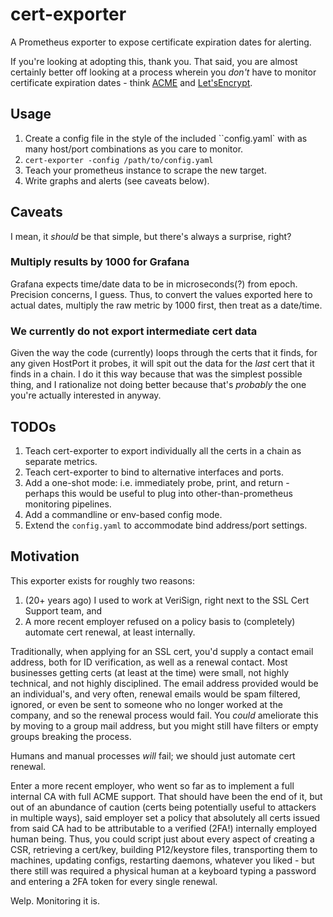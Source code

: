 # cert-exporter

A Prometheus exporter to expose certificate expiration dates for alerting.

If you're looking at adopting this, thank you. That said, you are
almost certainly better off looking at a process wherein you *don't*
have to monitor certificate expiration dates - think
[ACME](https://www.ietf.org/id/draft-ietf-acme-ari-01.html) and
[Let'sEncrypt](https://letsencrypt.org/).

## Usage

1. Create a config file in the style of the included ``config.yaml`
   with as many host/port combinations as you care to monitor.
1. `cert-exporter -config /path/to/config.yaml`
1. Teach your prometheus instance to scrape the new target.
1. Write graphs and alerts (see caveats below).

## Caveats

I mean, it *should* be that simple, but there's always a surprise,
right?

### Multiply results by 1000 for Grafana

Grafana expects time/date data to be in microseconds(?) from
epoch. Precision concerns, I guess. Thus, to convert the values
exported here to actual dates, multiply the raw metric by 1000 first,
then treat as a date/time.

### We currently do not export intermediate cert data

Given the way the code (currently) loops through the certs that it
finds, for any given HostPort it probes, it will spit out the data for
the *last* cert that it finds in a chain. I do it this way because
that was the simplest possible thing, and I rationalize not doing
better because that's *probably* the one you're actually interested in
anyway.

## TODOs

1. Teach cert-exporter to export individually all the certs in a chain
   as separate metrics.
1. Teach cert-exporter to bind to alternative interfaces and ports.
1. Add a one-shot mode: i.e. immediately probe, print, and return -
   perhaps this would be useful to plug into other-than-prometheus
   monitoring pipelines.
1. Add a commandline or env-based config mode.
1. Extend the `config.yaml` to accommodate bind address/port settings.

## Motivation

This exporter exists for roughly two reasons:

1. (20+ years ago) I used to work at VeriSign, right next to the SSL
   Cert Support team, and
1. A more recent employer refused on a policy basis to (completely)
   automate cert renewal, at least internally.

Traditionally, when applying for an SSL cert, you'd supply a contact
email address, both for ID verification, as well as a renewal
contact. Most businesses getting certs (at least at the time) were
small, not highly technical, and not highly disciplined. The email
address provided would be an individual's, and very often, renewal
emails would be spam filtered, ignored, or even be sent to someone who
no longer worked at the company, and so the renewal process would
fail. You *could* ameliorate this by moving to a group mail address,
but you might still have filters or empty groups breaking the process.

Humans and manual processes *will* fail; we should just automate cert
renewal.

Enter a more recent employer, who went so far as to implement a full
internal CA with full ACME support. That should have been the end of
it, but out of an abundance of caution (certs being potentially useful
to attackers in multiple ways), said employer set a policy that
absolutely all certs issued from said CA had to be attributable to a
verified (2FA!)  internally employed human being. Thus, you could
script just about every aspect of creating a CSR, retrieving a
cert/key, building P12/keystore files, transporting them to machines,
updating configs, restarting daemons, whatever you liked - but there
still was required a physical human at a keyboard typing a password
and entering a 2FA token for every single renewal.

Welp. Monitoring it is.
